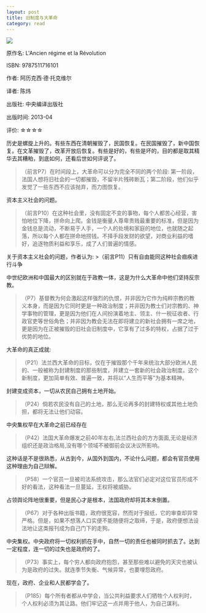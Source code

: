 ```yaml
---
layout: post
title: 旧制度与大革命
category: read
---
```

<img class="cover" src="/images/2013/06/9787511716101.jpg" />

原作名: L'Ancien régime et la Révolution

ISBN: 9787511716101

作者: 阿历克西·德·托克维尔 

译者: 陈炜

出版社: 中央编译出版社

出版时间: 2013-04

评价: ☆☆☆☆

历史是螺旋上升的。有些东西在清朝摧毁了，民国恢复。在民国摧毁了，新中国恢复。在文革摧毁了，改革开放后恢复。有些是好的，有些是坏的，目的都是取其精华去其糟粕，到底如何，还看后世如何评说了。

>（前言P7）在时间段上，大革命可以分为完全不同的两个阶段: 第一阶段，法国人想将旧社会的一切都摧毁，不留半片残砖断瓦；第二阶段，他们似乎发觉了一些东西不应该抛弃，而力图恢复。

资本主义社会的问题。

>（前言P10）在这种社会里，没有固定不变的事物，每个人都苦心经营，害怕地位下降，拼命向上爬。金钱是衡量人尊卑贵贱最重要的标准，但是因为金钱总是流动，不断易于人手，一个人的处境和家庭的地位，也就随之起落，所以每个人都在拼命地捞钱。不择手段发财的欲望，对商业利益的嗜好，追逐物质利益和享乐，成了人们普遍的情感。

关于资本主义社会的问题，作者认为: >（前言P11）只有自由能同这种社会痼疾进行斗争

中世纪欧洲和中国最大的区别就在于政教一体，这是为什么大革命中他们坚持反宗教。

>（P7）基督教为何会激起这样强烈的仇恨，并非因为它作为纯粹宗教的教义本身，而是因为它同时更是一种政治制度；并非因为教士们对宗教的、神学事物的管理，更是因为他们在人间扮演着地主、领主、什一税征收者、行政官吏等世俗角色；并非因为教会无法在即将建立的新社会拥有一席之地，更是因为在正被摧毁的旧社会旧制度中，它享有了过多的特权，占据了过于优势的地位。

大革命的真正成就: 

>（P21）法兰西大革命的目标，仅在于摧毁那个千年来统治大部分欧洲人民的、一般被称为封建制度的那些制度，并建立一套新的社会政治制度。这个新制度，更加简单有效、普遍一致，并将以“人生而平等”为基本精神。

封建变成资本，一切从农民自己拥有土地开始。

>（P24）倘若农民没有自己的土地，那么无论再多的封建特权或其他土地负担，都将无法让他们动容。

中央集权早在大革命之前已经存在

>（P42）法国大革命爆发之前40年左右,法兰西社会的方方面面,无论是经济组织还是政治格局,没有哪个领域不被御前会议决议所影响。

这种话是不是很熟悉，从古到今，从国外到国内，不论什么问题，都会有官员使用这种理由为自己辩解。

>（P58）一个官员一旦被司法系统攻击，那么法官们必定对这位官员形成不好的看法，这种看法一旦蔓延，王权将被威胁。

占领舆论阵地很重要，但是民心才是根本，法国政府却将其本末倒置。

>（P67）对于各种出版书籍，政府很宽容，然而对于报纸，它的审查却异常严格。但是，如果不想落人口实便不能随便将之取缔，于是，政府便想法设法地让这类报刊成为自己门下的走狗。

中央集权。中央政府将一切权利抓在手中，自然一切的责任也被同时抓去了。达到一定程度，连一切的过失也是政府的了。

>（P73）事实上，每个穷人都向政府抱怨，甚至那些难以避免的天灾也被认为是政府的过失。就连季节失衡、气候异常，也要埋怨政府。

现在，政府、企业和人民都学会了。

>（P185）每个所有者都从中学会，当公共利益要求人们牺牲个人权利时，个人权利必须为其让路。他们牢记这一点并用于他人，为自己谋利。